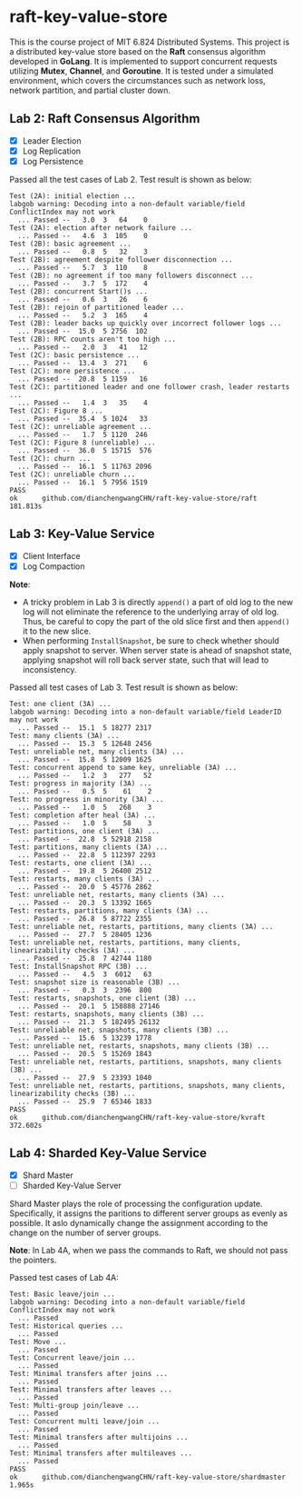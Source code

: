 # raft-key-value-store

This is the course project of MIT 6.824 Distributed Systems. This project is a distributed key-value store based on the **Raft** consensus algorithm developed in **GoLang**. It is implemented to support concurrent requests utilizing **Mutex**, **Channel**, and **Goroutine**. It is tested under a simulated environment, which covers the circumstances such as network loss, network partition, and partial cluster down.

## Lab 2: Raft Consensus Algorithm

- [x] Leader Election
- [x] Log Replication
- [x] Log Persistence

Passed all the test cases of Lab 2. Test result is shown as below:

```
Test (2A): initial election ...
labgob warning: Decoding into a non-default variable/field ConflictIndex may not work
  ... Passed --   3.0  3   64    0
Test (2A): election after network failure ...
  ... Passed --   4.6  3  105    0
Test (2B): basic agreement ...
  ... Passed --   0.8  5   32    3
Test (2B): agreement despite follower disconnection ...
  ... Passed --   5.7  3  110    8
Test (2B): no agreement if too many followers disconnect ...
  ... Passed --   3.7  5  172    4
Test (2B): concurrent Start()s ...
  ... Passed --   0.6  3   26    6
Test (2B): rejoin of partitioned leader ...
  ... Passed --   5.2  3  165    4
Test (2B): leader backs up quickly over incorrect follower logs ...
  ... Passed --  15.0  5 2756  102
Test (2B): RPC counts aren't too high ...
  ... Passed --   2.0  3   41   12
Test (2C): basic persistence ...
  ... Passed --  13.4  3  271    6
Test (2C): more persistence ...
  ... Passed --  20.8  5 1159   16
Test (2C): partitioned leader and one follower crash, leader restarts ...
  ... Passed --   1.4  3   35    4
Test (2C): Figure 8 ...
  ... Passed --  35.4  5 1024   33
Test (2C): unreliable agreement ...
  ... Passed --   1.7  5 1120  246
Test (2C): Figure 8 (unreliable) ...
  ... Passed --  36.0  5 15715  576
Test (2C): churn ...
  ... Passed --  16.1  5 11763 2096
Test (2C): unreliable churn ...
  ... Passed --  16.1  5 7956 1519
PASS
ok  	github.com/dianchengwangCHN/raft-key-value-store/raft	181.813s
```

## Lab 3: Key-Value Service

- [x] Client Interface
- [x] Log Compaction

**Note**:

- A tricky problem in Lab 3 is directly `append()` a part of old log to the new log will not eliminate the reference to the underlying array of old log. Thus, be careful to copy the part of the old slice first and then `append()` it to the new slice.
- When performing `InstallSnapshot`, be sure to check whether should apply snapshot to server. When server state is ahead of snapshot state, applying snapshot will roll back server state, such that will lead to inconsistency.

Passed all test cases of Lab 3. Test result is shown as below:

```
Test: one client (3A) ...
labgob warning: Decoding into a non-default variable/field LeaderID may not work
  ... Passed --  15.1  5 18277 2317
Test: many clients (3A) ...
  ... Passed --  15.3  5 12648 2456
Test: unreliable net, many clients (3A) ...
  ... Passed --  15.8  5 12009 1625
Test: concurrent append to same key, unreliable (3A) ...
  ... Passed --   1.2  3   277   52
Test: progress in majority (3A) ...
  ... Passed --   0.5  5    61    2
Test: no progress in minority (3A) ...
  ... Passed --   1.0  5   268    3
Test: completion after heal (3A) ...
  ... Passed --   1.0  5    58    3
Test: partitions, one client (3A) ...
  ... Passed --  22.8  5 52918 2158
Test: partitions, many clients (3A) ...
  ... Passed --  22.8  5 112397 2293
Test: restarts, one client (3A) ...
  ... Passed --  19.8  5 26400 2512
Test: restarts, many clients (3A) ...
  ... Passed --  20.0  5 45776 2862
Test: unreliable net, restarts, many clients (3A) ...
  ... Passed --  20.3  5 13392 1665
Test: restarts, partitions, many clients (3A) ...
  ... Passed --  26.8  5 87722 2355
Test: unreliable net, restarts, partitions, many clients (3A) ...
  ... Passed --  27.7  5 28405 1236
Test: unreliable net, restarts, partitions, many clients, linearizability checks (3A) ...
  ... Passed --  25.8  7 42744 1180
Test: InstallSnapshot RPC (3B) ...
  ... Passed --   4.5  3  6012   63
Test: snapshot size is reasonable (3B) ...
  ... Passed --   0.3  3  2396  800
Test: restarts, snapshots, one client (3B) ...
  ... Passed --  20.1  5 158888 27146
Test: restarts, snapshots, many clients (3B) ...
  ... Passed --  21.3  5 182495 26132
Test: unreliable net, snapshots, many clients (3B) ...
  ... Passed --  15.6  5 13239 1778
Test: unreliable net, restarts, snapshots, many clients (3B) ...
  ... Passed --  20.5  5 15269 1843
Test: unreliable net, restarts, partitions, snapshots, many clients (3B) ...
  ... Passed --  27.9  5 23393 1040
Test: unreliable net, restarts, partitions, snapshots, many clients, linearizability checks (3B) ...
  ... Passed --  25.9  7 65346 1833
PASS
ok  	github.com/dianchengwangCHN/raft-key-value-store/kvraft	372.602s
```

## Lab 4: Sharded Key-Value Service

- [x] Shard Master
- [ ] Sharded Key-Value Server

Shard Master plays the role of processing the configuration update. Specifically, it assigns the paritions to different server groups as evenly as possible. It aslo dynamically change the assignment according to the change on the number of server groups.

**Note**: In Lab 4A, when we pass the commands to Raft, we should not pass the pointers.

Passed test cases of Lab 4A:

```
Test: Basic leave/join ...
labgob warning: Decoding into a non-default variable/field ConflictIndex may not work
  ... Passed
Test: Historical queries ...
  ... Passed
Test: Move ...
  ... Passed
Test: Concurrent leave/join ...
  ... Passed
Test: Minimal transfers after joins ...
  ... Passed
Test: Minimal transfers after leaves ...
  ... Passed
Test: Multi-group join/leave ...
  ... Passed
Test: Concurrent multi leave/join ...
  ... Passed
Test: Minimal transfers after multijoins ...
  ... Passed
Test: Minimal transfers after multileaves ...
  ... Passed
PASS
ok  	github.com/dianchengwangCHN/raft-key-value-store/shardmaster	1.965s
```

